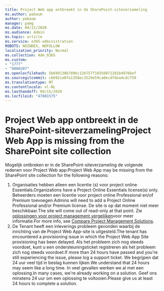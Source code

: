 ```yaml
---
title: Project Web app ontbreekt in de SharePoint-siteverzameling
ms.author: pebaum
author: pebaum
manager: pamg
ms.date: 04/21/2020
ms.audience: Admin
ms.topic: article
ms.service: o365-administration
ROBOTS: NOINDEX, NOFOLLOW
localization_priority: Normal
ms.collection: Adm_O365
ms.custom:
- "1777"
- "9000207"
ms.openlocfilehash: 5b699130b7896c12b757f10356072281b49766ef
ms.sourcegitcommit: c6692ce0fa1358ec3529e59ca0ecdfdea4cdc759
ms.translationtype: MT
ms.contentlocale: nl-NL
ms.lasthandoff: 09/15/2020
ms.locfileid: "47801575"
---
```

# <a name="project-web-app-is-missing-from-the-sharepoint-site-collection"></a><span data-ttu-id="b6608-102">Project Web app ontbreekt in de SharePoint-siteverzameling</span><span class="sxs-lookup"><span data-stu-id="b6608-102">Project Web App is missing from the SharePoint site collection</span></span>

<span data-ttu-id="b6608-103">Mogelijk ontbreken er in de SharePoint-siteverzameling de volgende redenen voor Project Web app:</span><span class="sxs-lookup"><span data-stu-id="b6608-103">Project Web App may be missing from the SharePoint site collection for the following reasons:</span></span>

1. <span data-ttu-id="b6608-104">Organisaties hebben alleen een licentie (s) voor project online Essentials.</span><span class="sxs-lookup"><span data-stu-id="b6608-104">Organizations have a Project Online Essentials license(s) only.</span></span> <span data-ttu-id="b6608-105">Beheerders moeten een licentie voor project online Professional en/of Premium toevoegen.</span><span class="sxs-lookup"><span data-stu-id="b6608-105">Admins will need to add a Project Online Professional and/or Premium license.</span></span> <span data-ttu-id="b6608-106">De site is op dat moment niet meer beschikbaar.</span><span class="sxs-lookup"><span data-stu-id="b6608-106">The site will come out of read-only at that point.</span></span> <span data-ttu-id="b6608-107">Zie [oplossingen voor project management vergelijken](https://products.office.com/project/compare-microsoft-project-management-software?tab=1)voor meer informatie.</span><span class="sxs-lookup"><span data-stu-id="b6608-107">For more info, see [Compare Project Management Solutions](https://products.office.com/project/compare-microsoft-project-management-software?tab=1).</span></span>
2. <span data-ttu-id="b6608-108">De Tenant heeft een inleverings probleem gevonden waarbij de inrichting van de Project Web App-site is uitgesteld.</span><span class="sxs-lookup"><span data-stu-id="b6608-108">The tenant has encountered a provisioning issue in which the Project Web App Site provisioning has been delayed.</span></span> <span data-ttu-id="b6608-109">Als het probleem zich nog steeds voordoet, kunt u een ondersteuningsticket registreren als het probleem zich nog steeds voordoet.</span><span class="sxs-lookup"><span data-stu-id="b6608-109">If more than 24 hours have passed and you're still experiencing the issue, please log a support ticket.</span></span> <span data-ttu-id="b6608-110">We begrijpen dat 24 uur veel tijd in beslag kunnen lijken.</span><span class="sxs-lookup"><span data-stu-id="b6608-110">We understand that 24 hours may seem like a long time.</span></span> <span data-ttu-id="b6608-111">In veel gevallen werken we al met een oplossing.</span><span class="sxs-lookup"><span data-stu-id="b6608-111">In many cases, we're already working on a solution.</span></span> <span data-ttu-id="b6608-112">Geef ons minstens 24 uur om een oplossing te voltooien.</span><span class="sxs-lookup"><span data-stu-id="b6608-112">Please give us at least 24 hours to complete a solution.</span></span>

